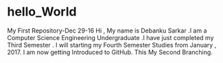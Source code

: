 # hello_World
My First Repository-Dec 29-16
Hi , My name is Debanku Sarkar .I am a Computer Science Engineering Undergraduate .I have just completed my Third Semester . I will starting my Fourth Semester Studies from January , 2017.
I am now getting Introduced to GitHub.
This My Second Branching.
